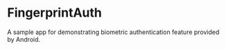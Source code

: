 # FingerprintAuth
A sample app for demonstrating biometric authentication feature provided by Android.
